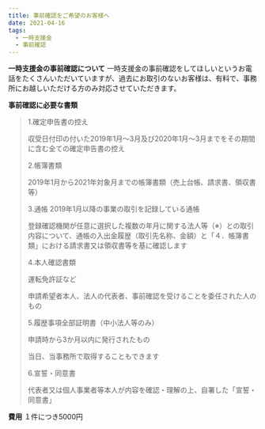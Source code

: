 ```yaml
---
title: 事前確認をご希望のお客様へ
date: 2021-04-16
tags:
  - 一時支援金
  - 事前確認
---
```

**一時支援金の事前確認について**
一時支援金の事前確認をしてほしいというお電話をたくさんいただいていますが、過去にお取引のないお客様は、有料で、事務所にお越しいただける方のみ対応させていただきます。

**事前確認に必要な書類**
> 1.確定申告書の控え
> 
> 収受日付印の付いた2019年1月～3月及び2020年1月～3月までをその期間に含む全ての確定申告書の控え
> 
> 2.帳簿書類
> 
> 2019年1月から2021年対象月までの帳簿書類（売上台帳、請求書、領収書等）
> 
> 3.通帳
> 2019年1月以降の事業の取引を記録している通帳
> 
> 登録確認機関が任意に選択した複数の年月に関する法人等（※）との取引内容について、通帳の入出金履歴（取引先名称、金額）と「４．帳簿書類」における請求書又は領収書等を基に確認します
> 
> 4.本人確認書類
> 
> 運転免許証など
> 
> 申請希望者本人、法人の代表者、事前確認を受けることを委任された人のもの
> 
> 5.履歴事項全部証明書（中小法人等のみ）
> 
> 申請時から3か月以内に発行されたもの
> 
> 当日、当事務所で取得することもできます
> 
> 6.宣誓・同意書
> 
> 代表者又は個人事業者等本人が内容を確認・理解の上、自署した「宣誓・同意書」

**費用**
１件につき5000円
